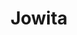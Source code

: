 ---
layout: post
title: Jowita
director: Janusz Morgenstern
year: 1967
cover: https://images.mubicdn.net/images/film/117947/cache-100172-1688550776/image-w1280.jpg
---